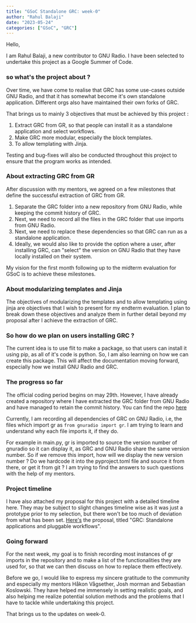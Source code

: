 ```yaml
---
title: "GSoC Standalone GRC: week-0"
author: "Rahul Balaji"
date: "2023-05-24"
categories: ["GSoC", "GRC"]
---
```


Hello, 

I am Rahul Balaji, a new contributor to GNU Radio. I have been selected to undertake this project as a Google Summer of Code. 

### so what's the project about ?

Over time, we have come to realise that GRC has some use-cases outside GNU Radio, and that it has somewhat become it's own standalone application. Different orgs also have maintained their own forks of GRC.

That brings us to mainly 3 objectives that must be achieved by this project :

1. Extract GRC from GR, so that people can install it as a standalone application and select workflows.
2. Make GRC more modular, especially the block templates.
3. To allow templating with Jinja.

Testing and bug-fixes will also be conducted throughout this project to ensure that the program works as intended.

### About extracting GRC from GR

After discussion with my mentors, we agreed on a few milestones that define the successful extraction of GRC from GR.

1. Separate the GRC folder into a new repository from GNU Radio, while keeping the commit history of GRC.
2. Next, we need to record all the files in the GRC folder that use imports from GNU Radio.
3. Next, we need to replace these dependencies so that GRC can run as a standalone application.
4. Ideally, we would also like to provide the option where a user, after installing GRC, can "select" the version on GNU Radio that they have locally installed on their system.

My vision for the first month following up to the midterm evaluation for GSoC is to achieve these milestones.

### About modularizing templates and Jinja

The objectives of modularizing the templates and to allow templating using jinja are objectives that I wish to present for my endterm evaluation. I plan to break down these objectives and analyze them in further detail beyond my proposal after I achieve the extraction of GRC.

### So how do we plan on users installing GRC ?

The current idea is to use flit to make a package, so that users can install it using pip, as all of it's code is python. So, I am also learning on how we can create this package. This will affect the documentation moving forward, especially how we install GNU Radio and GRC.

### The progress so far

The official coding period begins on may 29th. However, I have already created a repository where I have extracted the GRC folder from GNU Radio and have managed to retain the commit history. You can find the repo [here](https://github.com/haru-02/GRC)

Currently, I am recording all dependencies of GRC on GNU Radio, i.e, the files which import gr as `from gnuradio import gr`. I am trying to learn and understand why each file imports it, if they do.

For example in main.py, gr is imported to source the version number of gnuradio so it can display it, as GRC and GNU Radio share the same version number. So if we remove this import, how will we display the new version number ? Do we hardcode it into the pyproject.toml file and source it from there, or get it from git ? I am trying to find the answers to such questions with the help of my mentors.

### Project timeline

I have also attached my proposal for this project with a detailed timeline here. They may be subject to slight changes timeline wise as it was just a prototype prior to my selection, but there won't be too much of deviation from what has been set. [Here's](https://github.com/haru-02/gsoc-proposal) the proposal, titled "GRC: Standalone applications and pluggable workflows".

### Going forward

For the next week, my goal is to finish recording most instances of gr imports in the repository and to make a list of the functionalities they are used for, so that we can then discuss on how to replace them effectively.

Before we go, I would like to express my sincere gratitude to the community and especially my mentors Håkon Vågsether, Josh morman and Sebastian Koslowski. They have helped me immensely in setting realistic goals, and also helping me realize potential solution methods and the problems that I have to tackle while undertaking this project.

That brings us to the updates on week-0.
